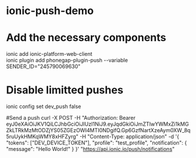 # ionic-push-demo

# Add the necessary components
ionic add ionic-platform-web-client <br/>
ionic plugin add phonegap-plugin-push --variable SENDER_ID="245790069630"

# Disable limitted pushes
ionic config set dev_push false <br/>

#Send a push
curl -X POST -H "Authorization: Bearer eyJ0eXAiOiJKV1QiLCJhbGciOiJIUzI1NiJ9.eyJqdGkiOiJmZTIwYWMxZi1kMGZkLTRkMzMtODZjYS05ZGEzOWI4MTI0NDgifQ.Gp6GzfNartXzeAym0XW_8q5ruUykHMKqWMY8xHFZyrg" -H "Content-Type: application/json" -d '{
    "tokens": ["DEV_DEVICE_TOKEN"],
    "profile": "test_profile",
    "notification": {
        "message": "Hello World!"
    }
}' "https://api.ionic.io/push/notifications"
